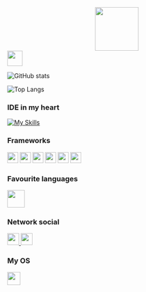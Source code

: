 <div id="header" align="center">
  <img src="https://media.giphy.com/media/M9gbBd9nbDrOTu1Mqx/giphy.gif" width="100"/>
</div>

<img height="35"  src="https://ziadoua.github.io/m3-Markdown-Badges/badges/MyPortfolio/myportfolio2.svg">

![GitHub stats](https://github-readme-stats.vercel.app/api?username=PROF1TE&show_icons=true&theme=transparent)

![Top Langs](https://github-readme-stats.vercel.app/api/top-langs/?username=anuraghazra&layout=compact)




### IDE in my heart
[![My Skills](https://skillicons.dev/icons?i=clion,idea,pycharm,webstorm,vscode&theme=light)](https://skillicons.dev)


### Frameworks
<p align="left">
    <img height="25" src="https://ziadoua.github.io/m3-Markdown-Badges/badges/Qt/qt1.svg">
    <img height="25" src="https://ziadoua.github.io/m3-Markdown-Badges/badges/MySQL/mysql3.svg">
    <img height="25" src="https://ziadoua.github.io/m3-Markdown-Badges/badges/FastAPI/fastapi1.svg">
    <img height="25" src="https://ziadoua.github.io/m3-Markdown-Badges/badges/Atom/atom2.svg">
    <img height="25" src="https://ziadoua.github.io/m3-Markdown-Badges/badges/FontAwesome/fontawesome1.svg">
    <img height="25" src="https://ziadoua.github.io/m3-Markdown-Badges/badges/React/react1.svg">
</p>


### Favourite languages
<p align="left">
  <a href="https://skillicons.dev">
    <img  height="40" src="https://skillicons.dev/icons?i=java,python,cpp,c,js,html,css&theme=light" />
  </a>
</p>




### Network social
<p align="left">
  <a href="https://discordapp.com/users/980172135270072350/ ">
    <img height="27" src="https://ziadoua.github.io/m3-Markdown-Badges/badges/Discord/discord1.svg">
  </a>
  <a href="https://t.me/PROFlTE">
    <img height="27" src="https://ziadoua.github.io/m3-Markdown-Badges/badges/Telegram/telegram1.svg">
  </a>
</p>

### My OS

<img height="30"  src="https://ziadoua.github.io/m3-Markdown-Badges/badges/KaliLinux/kalilinux1.svg">



